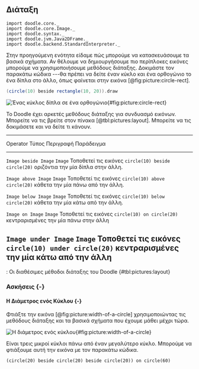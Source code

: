 ## Διάταξη

```tut:invisible
import doodle.core._
import doodle.core.Image._
import doodle.syntax._
import doodle.jvm.Java2DFrame._
import doodle.backend.StandardInterpreter._
```

Στην προηγούμενη ενότητα είδαμε πώς μπορούμε να κατασκευάσουμε τα βασικά σχήματα. Αν θέλουμε να δημιουργήσουμε πιο περίπλοκες εικόνες μπορούμε να χρησιμοποιήσουμε μεθόδους διάταξης. Δοκιμάστε τον παρακάτω κώδικα ---θα πρέπει να δείτε έναν κύκλο και ένα ορθογώνιο το ένα δίπλα στο άλλο, όπως φαίνεται στην εικόνα [@fig:picture:circle-rect].

~~~ scala
(circle(10) beside rectangle(10, 20)).draw
~~~

![Ένας κύκλος δίπλα σε ένα ορθογώνιο](src/pages/pictures/circle-beside-rectangle.pdf+svg){#fig:picture:circle-rect}

Το Doodle έχει αρκετές μεθόδους διάταξης για συνδυασμό εικόνων. Μπορείτε να τις βρείτε στον πίνακα [@tbl:pictures:layout]. Μπορείτε να τις δοκιμάσετε και να δείτε τι κάνουν.

----------------------------------------------------------------------------------------
Operator              Τύπος   Περιγραφή                  Παράδειγμα
--------------------- ------- -------------------------- -------------------------------
`Image beside Image`  `Image` Τοποθετεί τις εικόνες      `circle(10) beside circle(20)`
                              οριζόντια την μία δίπλα
                              στην άλλη.

`Image above Image`   `Image` Τοποθετεί τις εικόνες      `circle(10) above circle(20)`
                              κάθετα την μία πάνω από
                              την άλλη.

`Image below Image`   `Image` Τοποθετεί τις εικόνες      `circle(10) below circle(20)`
                              κάθετα την μία κάτω από
                              την άλλη.

`Image on Image`      `Image` Τοποθετεί τις εικόνες      `circle(10) on circle(20)`
                              κεντραρισμένες την μία
                              πάνω στην άλλη

`Image under Image`   `Image` Τοποθετεί τις εικόνες      `circle(10) under circle(20)`
                              κεντραρισμένες την μία
                              κάτω από την άλλη
----------------------------------------------------------------------------------------

: Οι διαθέσιμες μέθοδοι διάταξης του Doodle {#tbl:pictures:layout}

### Ασκήσεις {-}

#### Η Διάμετρος ενός Κύκλου {-}

Φτιάξτε την εικόνα [@fig:picture:width-of-a-circle] χρησιμοποιώντας τις μεθόδους διάταξης και τα βασικά σχήματα που έχουμε μάθει μέχρι τώρα.

![Η διάμετρος ενός κύκλου](src/pages/pictures/width-of-a-circle.pdf+svg){#fig:picture:width-of-a-circle}

<div class="solution">
Είναι τρεις μικροί κύκλοι πάνω από έναν μεγαλύτερο κύκλο. Μπορούμε να φτιάξουμε αυτή την εικόνα με τον παρακάτω κώδικα.

```tut:book
(circle(20) beside circle(20) beside circle(20)) on circle(60)
```
</div>
